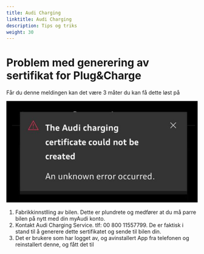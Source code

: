 ```yaml
---
title: Audi Charging
linktitle: Audi Charging
description: Tips og triks
weight: 30
---
```


# Problem med generering av sertifikat for Plug&Charge

Får du denne meldingen kan det være 3 måter du kan få dette løst på

![](image.png)

1. Fabrikkinnstlling av bilen. Dette er plundrete og medfører at du må parre bilen på nytt med din myAudi konto.
2. Kontakt Audi Charging Service. tlf: 00 800 11557799. De er faktisk i stand til å generere dette sertifikatet og sende til bilen din.
3. Det er brukere som har logget av, og avinstallert App fra telefonen og reinstallert denne, og fått det til